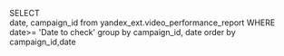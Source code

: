 SELECT  
date, campaign_id
from yandex_ext.video_performance_report
WHERE date>= 'Date to check'
group by campaign_id, date order by campaign_id,date
